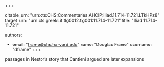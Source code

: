 +++


citable_urn: "urn:cts:CHS:Commentaries.AHCIP:Iliad.11.714-11.721.LTkHPz8"
target_urn: "urn:cts:greekLit:tlg0012.tlg001:11.714-11.721"
title: "Iliad 11.714-11.721"

authors:
- email: "frame@chs.harvard.edu"
  name: "Douglas Frame"
  username: "dframe"
+++

<p>passages in Nestor’s story that Cantieni argued are later expansions</p>